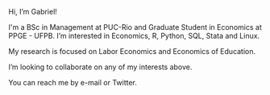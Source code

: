 Hi, I’m Gabriel!

I'm a BSc in Management at PUC-Rio and Graduate Student in Economics at PPGE - UFPB. I’m interested in Economics, R, Python, SQL, Stata and Linux.

My research is focused on Labor Economics and Economics of Education.

I’m looking to collaborate on any of my interests above.

You can reach me by e-mail or Twitter.
